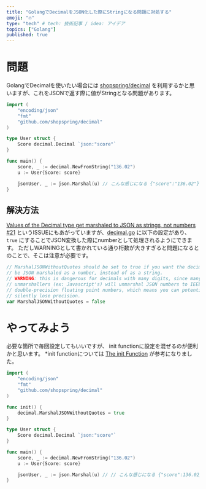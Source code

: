 ```yaml
---
title: "GolangでDecimalをJSON化した際にStringになる問題に対処する"
emoji: "🔥"
type: "tech" # tech: 技術記事 / idea: アイデア
topics: ["Golang"]
published: true
---
```


# 問題
GolangでDecimalを使いたい場合には [shopspring/decimal](https://github.com/shopspring/decimal) を利用するかと思いますが、これをJSONで返す際に値がStringとなる問題があります。

```go
import (
    "encoding/json"
    "fmt"
    "github.com/shopspring/decimal"
)

type User struct {
    Score decimal.Decimal `json:"score"`
}

func main() {
    score, _ := decimal.NewFromString("136.02")
    u := User{Score: score}

    jsonUser, _ := json.Marshal(u) // こんな感じになる {"score":"136.02"}
}
```

## 解決方法
[Values of the Decimal type get marshaled to JSON as strings, not numbers #21](https://github.com/shopspring/decimal/issues/21) というISSUEにもあがっていますが、[decimal.go](https://github.com/shopspring/decimal/blob/master/decimal.go#L53) に以下の設定があり、 `true` にすることでJSON変換した際にnumberとして処理されるようにできます。
ただしWARNINGとして書かれている通り桁数が大きすぎると問題になるとのことで、そこは注意が必要です。

```go
// MarshalJSONWithoutQuotes should be set to true if you want the decimal to
// be JSON marshaled as a number, instead of as a string.
// WARNING: this is dangerous for decimals with many digits, since many JSON
// unmarshallers (ex: Javascript's) will unmarshal JSON numbers to IEEE 754
// double-precision floating point numbers, which means you can potentially
// silently lose precision.
var MarshalJSONWithoutQuotes = false
```

# やってみよう
必要な箇所で毎回設定してもいいですが、 init functionに設定を混ぜるのが便利かと思います。
*init functionについては [The init Function](https://tutorialedge.net/golang/the-go-init-function/) が参考になりました。

```go
import (
    "encoding/json"
    "fmt"
    "github.com/shopspring/decimal"
)

func init() {
    decimal.MarshalJSONWithoutQuotes = true
}

type User struct {
    Score decimal.Decimal `json:"score"`
}

func main() {
    score, _ := decimal.NewFromString("136.02")
    u := User{Score: score}

    jsonUser, _ := json.Marshal(u) // // こんな感じになる {"score":136.02}
}
```
